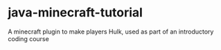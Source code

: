 # java-minecraft-tutorial
A minecraft plugin to make players Hulk, used as part of an introductory coding course
